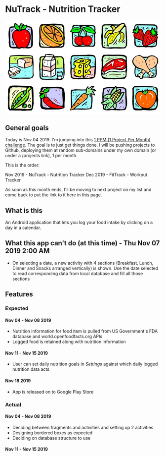 # NuTrack - Nutrition Tracker
![An assortment of various foods](app/src/main/res/images/nutrition.jpg)
## General goals

Today is Nov 04 2019. I'm jumping into this [1 PPM (1 Project Per Month) challenge](https://blog.1ppm.club/). The goal is to just get things done. I will be pushing projects to Github, deploying them at random sub-domains under my own domain (or under a /projects link), 1 per month.

This is the order:

Nov 2019 - NuTrack - Nutrition Tracker
Dec 2019 - FitTrack - Workout Tracker

As soon as this month ends, I'll be moving to next project on my list and come back to put the link to it here in this page.

## What is this

An Android application that lets you log your food intake by clicking on a day in a calendar.

## What this app can't do (at this time) - Thu Nov 07 2019 2:00 AM

- On selecting a date, a new activity with 4 sections (Breakfast, Lunch, Dinner and Snacks arranged vertically) is shown.
    Use the date selected to read corresponding data from local database and fill all those sections

## Features

### Expected

#### Nov 04 - Nov 08 2019

- Nutrition information for food item is pulled from US Government's FDA database and world.openfoodfacts.org APIs
- Logged food is retained along with nutrition information

#### Nov 11 - Nov 15 2019

- User can set daily nutrition goals in *Settings* against which daily logged nutrition data acts

#### Nov 18 2019

- App is released on to Google Play Store

### Actual

#### Nov 04 - Nov 08 2019

- Deciding between fragments and activities and setting up 2 activities
- Designing bordered boxes as expected
- Deciding on database structure to use

#### Nov 11 - Nov 15 2019

